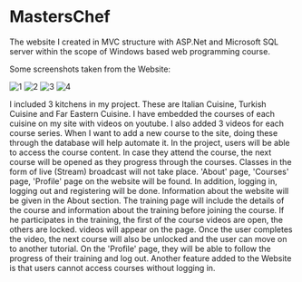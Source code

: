 # MastersChef
The website I created in MVC structure with ASP.Net and Microsoft SQL server within the scope of Windows based web programming course.

Some screenshots taken from the Website:

![1](https://user-images.githubusercontent.com/60892527/124362532-1e567e00-dc3e-11eb-832d-635cc1e1d26b.PNG)
![2](https://user-images.githubusercontent.com/60892527/124362534-20204180-dc3e-11eb-9852-cd4d1357b1c7.PNG)
![3](https://user-images.githubusercontent.com/60892527/124362536-20b8d800-dc3e-11eb-8746-cf4edfc9d147.PNG)
![4](https://user-images.githubusercontent.com/60892527/124362531-1bf42400-dc3e-11eb-8d64-23053c09f5fe.PNG)

I included 3 kitchens in my project. These are Italian Cuisine, Turkish Cuisine and Far Eastern Cuisine. I have embedded the courses of each cuisine on my site with videos on youtube. I also added 3 videos for each course series. When I want to add a new course to the site, doing these through the database will help automate it. In the project, users will be able to access the course content. In case they attend the course, the next course will be opened as they progress through the courses. Classes in the form of live (Stream) broadcast will not take place. 'About' page, 'Courses' page, 'Profile' page on the website
will be found. In addition, logging in, logging out and registering will be done. Information about the website will be given in the About section. The training page will include the details of the course and information about the training before joining the course. If he participates in the training, the first of the course videos are open, the others are locked.
videos will appear on the page. Once the user completes the video, the next course will also be unlocked and the user can move on to another tutorial. On the 'Profile' page, they will be able to follow the progress of their training and log out. Another feature added to the Website is that users cannot access courses without logging in.
